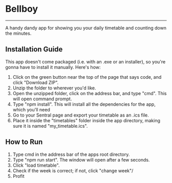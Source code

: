 # Bellboy

---
A handy dandy app for showing you your daily timetable and counting down the minutes.

## Installation Guide
This app doesn't come packaged (i.e. with an .exe or an installer), so you're gonna have to install it manually. Here's how:
1. Click on the green button near the top of the page that says code, and click "Download ZIP".
2. Unzip the folder to wherever you'd like.
3. Open the unzipped folder, click on the address bar, and type "cmd". This will open command prompt.
4. Type "npm install". This will install all the dependencies for the app, which you'll need
5. Go to your Sentral page and export your timetable as an .ics file.
6. Place it inside the "timetables" folder inside the app directory, making sure it is named "my_timetable.ics".

## How to Run
1. Type cmd in the address bar of the apps root directory.
2. Type "npm run start". The window will open after a few seconds.
3. Click "load timetable".
4. Check if the week is correct; if not, click "change week"/
5. Profit
